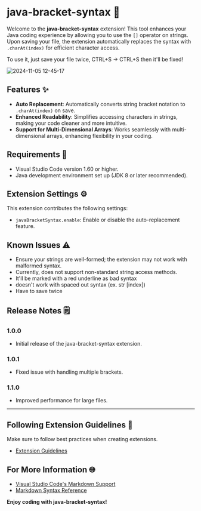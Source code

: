 # java-bracket-syntax 📝

Welcome to the **java-bracket-syntax** extension! This tool enhances your Java coding experience by allowing you to use the `[]` operator on strings. Upon saving your file, the extension automatically replaces the syntax with `.charAt(index)` for efficient character access. 

To use it, just save your file twice, CTRL+S -> CTRL+S then it'll be fixed!

![2024-11-05 12-45-17](https://github.com/user-attachments/assets/e5d0dc38-b6b1-4810-8773-e2c25109f927)


## Features ✨

- **Auto Replacement**: Automatically converts string bracket notation to `.charAt(index)` on save.
- **Enhanced Readability**: Simplifies accessing characters in strings, making your code cleaner and more intuitive.
- **Support for Multi-Dimensional Arrays**: Works seamlessly with multi-dimensional arrays, enhancing flexibility in your coding.

## Requirements 🔧

- Visual Studio Code version 1.60 or higher.
- Java development environment set up (JDK 8 or later recommended).

## Extension Settings ⚙️

This extension contributes the following settings:

- `javaBracketSyntax.enable`: Enable or disable the auto-replacement feature.

## Known Issues ⚠️

- Ensure your strings are well-formed; the extension may not work with malformed syntax.
- Currently, does not support non-standard string access methods.
- It'll be marked with a red underline as bad syntax
- doesn't work with spaced out syntax (ex. str       [index])
- Have to save twice

## Release Notes 🗒️

### 1.0.0

- Initial release of the java-bracket-syntax extension.

### 1.0.1

- Fixed issue with handling multiple brackets.

### 1.1.0

- Improved performance for large files.

---

## Following Extension Guidelines 📜

Make sure to follow best practices when creating extensions. 

* [Extension Guidelines](https://code.visualstudio.com/api/references/extension-guidelines)

## For More Information 🌐

* [Visual Studio Code's Markdown Support](http://code.visualstudio.com/docs/languages/markdown)
* [Markdown Syntax Reference](https://help.github.com/articles/markdown-basics/)

**Enjoy coding with java-bracket-syntax!**
